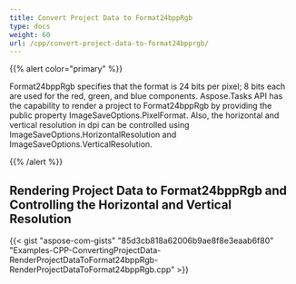 ```yaml
---
title: Convert Project Data to Format24bppRgb
type: docs
weight: 60
url: /cpp/convert-project-data-to-format24bpprgb/
---
```


{{% alert color="primary" %}} 

Format24bppRgb specifies that the format is 24 bits per pixel; 8 bits each are used for the red, green, and blue components. Aspose.Tasks API has the capability to render a project to Format24bppRgb by providing the public property ImageSaveOptions.PixelFormat. Also, the horizontal and vertical resolution in dpi can be controlled using ImageSaveOptions.HorizontalResolution and ImageSaveOptions.VerticalResolution.

{{% /alert %}} 
## **Rendering Project Data to Format24bppRgb and Controlling the Horizontal and Vertical Resolution**
{{< gist "aspose-com-gists" "85d3cb818a62006b9ae8f8e3eaab6f80" "Examples-CPP-ConvertingProjectData-RenderProjectDataToFormat24bppRgb-RenderProjectDataToFormat24bppRgb.cpp" >}}
